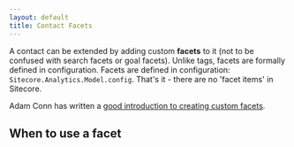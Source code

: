 ```yaml
---
layout: default
title: Contact Facets
---
```


A contact can be extended by adding custom **facets** to it (not to be confused with search facets or goal facets). Unlike tags, facets are formally defined in configuration. Facets are defined in configuration: ``Sitecore.Analytics.Model.config``. That's it - there are no 'facet items' in Sitecore. 

Adam Conn has written a [good introduction to creating custom facets](http://www.sitecore.net/Learn/Blogs/Technical-Blogs/Getting-to-Know-Sitecore/Posts/2014/09/Introducing-Contact-Facets.aspx).

## When to use a facet

